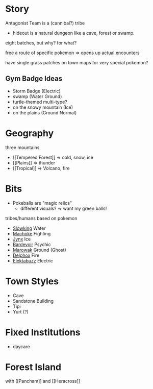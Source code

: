 # Story

Antagonist Team is a (cannibal?) tribe
- hideout is a natural dungeon like a cave, forest or swamp.

eight batches, but why? for what?

free a route of specific pokemon => opens up actual encounters

have single grass patches on town maps for very special pokemon?

## Gym Badge Ideas

- Storm Badge (Electric)
- swamp (Water Ground)
- turtle-themed multi-type?
- on the snowy mountain (Ice)
- on the plains (Ground Normal)

# Geography

three mountains
- [[Tempered Forest]] => cold, snow, ice
- [[Plains]] => thunder
- [[Tropical]] => Volcano, fire
# Bits

- Pokeballs are "magic relics"
	- different visuals? => want my green balls!

tribes/humans based on pokemon
- [Slowking](https://bulbapedia.bulbagarden.net/wiki/Slowking_(Pok%C3%A9mon)) Water
- [Machoke](https://bulbapedia.bulbagarden.net/wiki/Machoke_(Pok%C3%A9mon)) Fighting
- [Jynx](https://bulbapedia.bulbagarden.net/wiki/Jynx_(Pok%C3%A9mon)) Ice
- [Bardevoir](https://bulbapedia.bulbagarden.net/wiki/Gardevoir_(Pok%C3%A9mon)) Psychic
- [Marowak](https://bulbapedia.bulbagarden.net/wiki/Marowak_(Pok%C3%A9mon)) Ground (Ghost)
- [Delphox](https://bulbapedia.bulbagarden.net/wiki/Delphox_(Pok%C3%A9mon)) Fire
- [Elektabuzz](https://bulbapedia.bulbagarden.net/wiki/Electabuzz_(Pok%C3%A9mon)) Electric
# Town Styles

- Cave
- Sandstone Building
- Tipi
- Yurt (?)


# Fixed Institutions

- daycare


# Forest Island

with [[Pancham]] and [[Heracross]]